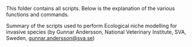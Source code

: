 This folder contains all scripts. Below is the explanation of the various functions and commands.

Summary of the scripts used to perform Ecological niche modelling for invasive species (by Gunnar Andersson, National Veterinary Institute, SVA, Sweden, gunnar.andersson@sva.se)

